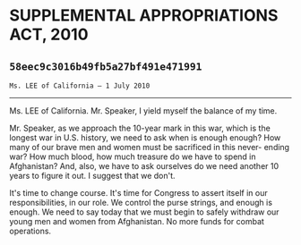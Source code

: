 # SUPPLEMENTAL APPROPRIATIONS ACT, 2010
## `58eec9c3016b49fb5a27bf491e471991`
`Ms. LEE of California — 1 July 2010`

---


Ms. LEE of California. Mr. Speaker, I yield myself the balance of my 
time.

Mr. Speaker, as we approach the 10-year mark in this war, which is 
the longest war in U.S. history, we need to ask when is enough enough? 
How many of our brave men and women must be sacrificed in this never-
ending war? How much blood, how much treasure do we have to spend in 
Afghanistan? And, also, we have to ask ourselves do we need another 10 
years to figure it out. I suggest that we don't.

It's time to change course. It's time for Congress to assert itself 
in our responsibilities, in our role. We control the purse strings, and 
enough is enough. We need to say today that we must begin to safely 
withdraw our young men and women from Afghanistan. No more funds for 
combat operations.